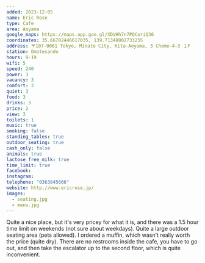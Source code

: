 ```yaml
---
added: 2023-12-05
name: Eric Rose
type: Cafe
area: Aoyama
google_maps: https://maps.app.goo.gl/XDVHh7n7PQCoriQ36
coordinates: 35.66782446617035, 139.71348802733255
address: 〒107-0061 Tokyo, Minato City, Kita-Aoyama, 3 Chome−4−3 １F
station: Omotesando
hours: 9-19
wifi: 5
speed: 240
power: 3
vacancy: 3
comfort: 3
quiet: 3
food: 3
drinks: 3
price: 2
view: 3
toilets: 1
music: true
smoking: false
standing_tables: true
outdoor_seating: true
cash_only: false
animals: true
lactose_free_milk: true
time_limit: true
facebook: 
instagram: 
telephone: "0363845666"
website: http://www.ericrose.jp/
images:
  - seating.jpg
  - menu.jpg
---
```


Quite a nice place, but it's very pricey for what it is, and there was a 1.5 hour time limit on weekends (not sure about weekdays). Quite a large outdoor seating area (pets allowed). I ordered a muffin, which wasn't really worth the price (quite dry). There are no restrooms inside the cafe, you have to go out, and then take the escalator up to the second floor, which is quite inconvenient.
